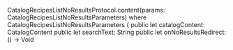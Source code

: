 CatalogRecipesListNoResultsProtocol.content(params: CatalogRecipesListNoResultsParameters)
where
CatalogRecipesListNoResultsParameters {
public let catalogContent: CatalogContent
public let searchText: String
public let onNoResultsRedirect: () -> Void